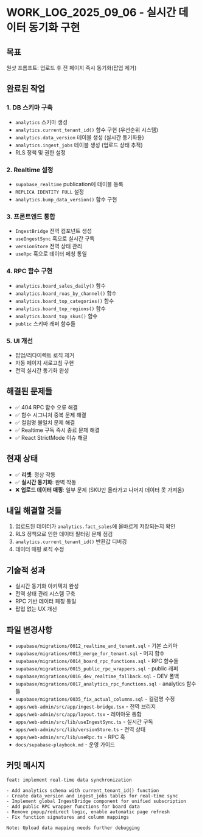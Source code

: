 # WORK_LOG_2025_09_06 - 실시간 데이터 동기화 구현

## 목표
원샷 프롬프트: 업로드 후 전 페이지 즉시 동기화(팝업 제거)

## 완료된 작업

### 1. DB 스키마 구축
- `analytics` 스키마 생성
- `analytics.current_tenant_id()` 함수 구현 (우선순위 시스템)
- `analytics.data_version` 테이블 생성 (실시간 동기화용)
- `analytics.ingest_jobs` 테이블 생성 (업로드 상태 추적)
- RLS 정책 및 권한 설정

### 2. Realtime 설정
- `supabase_realtime` publication에 테이블 등록
- `REPLICA IDENTITY FULL` 설정
- `analytics.bump_data_version()` 함수 구현

### 3. 프론트엔드 통합
- `IngestBridge` 전역 컴포넌트 생성
- `useIngestSync` 훅으로 실시간 구독
- `versionStore` 전역 상태 관리
- `useRpc` 훅으로 데이터 페칭 통일

### 4. RPC 함수 구현
- `analytics.board_sales_daily()` 함수
- `analytics.board_roas_by_channel()` 함수
- `analytics.board_top_categories()` 함수
- `analytics.board_top_regions()` 함수
- `analytics.board_top_skus()` 함수
- `public` 스키마 래퍼 함수들

### 5. UI 개선
- 팝업/리다이렉트 로직 제거
- 자동 페이지 새로고침 구현
- 전역 실시간 동기화 완성

## 해결된 문제들
- ✅ 404 RPC 함수 오류 해결
- ✅ 함수 시그니처 중복 문제 해결
- ✅ 컬럼명 불일치 문제 해결
- ✅ Realtime 구독 즉시 종료 문제 해결
- ✅ React StrictMode 이슈 해결

## 현재 상태
- ✅ **리셋**: 정상 작동
- ✅ **실시간 동기화**: 완벽 작동
- ❌ **업로드 데이터 매핑**: 일부 문제 (SKU만 올라가고 나머지 데이터 못 가져옴)

## 내일 해결할 것들
1. 업로드된 데이터가 `analytics.fact_sales`에 올바르게 저장되는지 확인
2. RLS 정책으로 인한 데이터 필터링 문제 점검
3. `analytics.current_tenant_id()` 반환값 디버깅
4. 데이터 매핑 로직 수정

## 기술적 성과
- 실시간 동기화 아키텍처 완성
- 전역 상태 관리 시스템 구축
- RPC 기반 데이터 페칭 통일
- 팝업 없는 UX 개선

## 파일 변경사항
- `supabase/migrations/0012_realtime_and_tenant.sql` - 기본 스키마
- `supabase/migrations/0013_merge_for_tenant.sql` - 머지 함수
- `supabase/migrations/0014_board_rpc_functions.sql` - RPC 함수들
- `supabase/migrations/0015_public_rpc_wrappers.sql` - public 래퍼
- `supabase/migrations/0016_dev_realtime_fallback.sql` - DEV 폴백
- `supabase/migrations/0017_analytics_rpc_functions.sql` - analytics 함수들
- `supabase/migrations/0035_fix_actual_columns.sql` - 컬럼명 수정
- `apps/web-admin/src/app/ingest-bridge.tsx` - 전역 브리지
- `apps/web-admin/src/app/layout.tsx` - 레이아웃 통합
- `apps/web-admin/src/lib/useIngestSync.ts` - 실시간 구독
- `apps/web-admin/src/lib/versionStore.ts` - 전역 상태
- `apps/web-admin/src/lib/useRpc.ts` - RPC 훅
- `docs/supabase-playbook.md` - 운영 가이드

## 커밋 메시지
```
feat: implement real-time data synchronization

- Add analytics schema with current_tenant_id() function
- Create data_version and ingest_jobs tables for real-time sync
- Implement global IngestBridge component for unified subscription
- Add public RPC wrapper functions for board data
- Remove popup/redirect logic, enable automatic page refresh
- Fix function signatures and column mappings

Note: Upload data mapping needs further debugging
```
